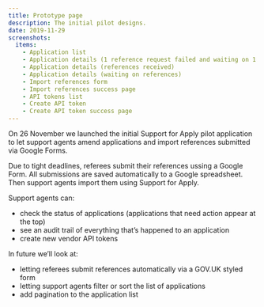 ```yaml
---
title: Prototype page
description: The initial pilot designs.
date: 2019-11-29
screenshots:
  items:
    - Application list
    - Application details (1 reference request failed and waiting on 1 reference)
    - Application details (references received)
    - Application details (waiting on references)
    - Import references form
    - Import references success page
    - API tokens list
    - Create API token
    - Create API token success page
---
```


On 26 November we launched the initial Support for Apply pilot application to let support agents amend applications and import references submitted via Google Forms.

Due to tight deadlines, referees submit their references ussing a Google Form. All submissions are saved automatically to a Google spreadsheet. Then support agents import them using Support for Apply.

Support agents can:

* check the status of applications (applications that need action appear at the top)
* see an audit trail of everything that’s happened to an application
* create new vendor API tokens

In future we’ll look at:

* letting referees submit references automatically via a GOV.UK styled form
* letting support agents filter or sort the list of applications
* add pagination to the application list
